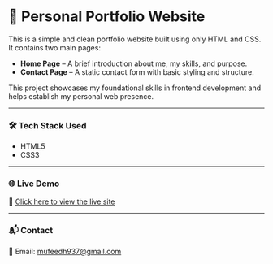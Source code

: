 # 💼 Personal Portfolio Website

This is a simple and clean portfolio website built using only HTML and CSS. It contains two main pages:

- **Home Page** – A brief introduction about me, my skills, and purpose.
- **Contact Page** – A static contact form with basic styling and structure.

This project showcases my foundational skills in frontend development and helps establish my personal web presence.

---

### 🛠️ Tech Stack Used
- HTML5  
- CSS3  

---

### 🌐 Live Demo
🔗 [Click here to view the live site](https://your-username.github.io/your-repo-name/)

---

### 📬 Contact

📧 Email: mufeedh937@gmail.com

